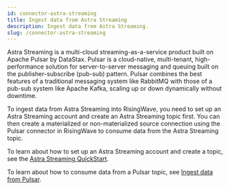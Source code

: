 ```yaml
---
id: connector-astra-streaming
title: Ingest data from Astra Streaming
description: Ingest data from Astra Streaming.
slug: /connector-astra-streaming
---
```



Astra Streaming is a multi-cloud streaming-as-a-service product built on Apache Pulsar by DataStax. Pulsar is a cloud-native, multi-tenant, high-performance solution for server-to-server messaging and queuing built on the publisher-subscribe (pub-sub) pattern. Pulsar combines the best features of a traditional messaging system like RabbitMQ with those of a pub-sub system like Apache Kafka, scaling up or down dynamically without downtime.

To ingest data from Astra Streaming into RisingWave, you need to set up an Astra Streaming account and create an Astra Streaming topic first. You can then create a materialized or non-materialized source connection using the Pulsar connector in RisingWave to consume data from the Astra Streaming topic.

To learn about how to set up an Astra Streaming account and create a topic, see the [Astra Streaming QuickStart](https://docs.datastax.com/en/streaming/astra-streaming/getting-started/astream-quick-start.html).

To learn about how to consume data from a Pulsar topic, see [Ingest data from Pulsar](../create-source/create-source-pulsar.md).